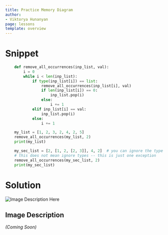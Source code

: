 ```yaml
---
title: Practice Memory Diagram
author:
- Viktorya Hunanyan
page: lessons
template: overview
---
```


# Snippet

```python
    def remove_all_occurrences(inp_list, val):
        i = 0
        while i < len(inp_list):
            if type(inp_list[i]) == list:
                remove_all_occurrences(inp_list[i], val)
                if len(inp_list[i]) == 0:
                    inp_list.pop(i)
                else:
                    i += 1
            elif inp_list[i] == val:
                inp_list.pop(i)
            else:
                i += 1

    my_list = [1, 2, 3, 2, 4, 2, 5]
    remove_all_occurrences(my_list, 2)
    print(my_list)

    my_sec_list = [2, [1, 2, [2, 3]], 4, 2]  # you can ignore the type on this -- types in python are funky
    # this does not mean ignore types -- this is just one exception
    remove_all_occurrences(my_sec_list, 2)
    print(my_sec_list)
```

# Solution
<!-- [Solution Video](https://youtu.be/mr_7bk3F6to) -->

<img class="img-fluid" src="/static/mem-diags/remove_all_occurences.jpg" alt="Image Description Here"  /> 

## Image Description 
*(Coming Soon)*